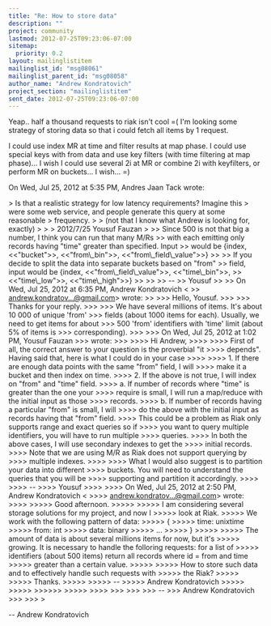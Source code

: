 ```yaml
---
title: "Re: How to store data"
description: ""
project: community
lastmod: 2012-07-25T09:23:06-07:00
sitemap:
  priority: 0.2
layout: mailinglistitem
mailinglist_id: "msg08061"
mailinglist_parent_id: "msg08058"
author_name: "Andrew Kondratovich"
project_section: "mailinglistitem"
sent_date: 2012-07-25T09:23:06-07:00
---
```



Yeap.. half a thousand requests to riak isn't cool =( I'm looking some
strategy of storing data so that i could fetch all items by 1 request.

I could use index MR at time and filter results at map phase. I could use
special keys with from data and use key filters (with time filtering at map
phase)... I wish I could use several 2i at MR or combine 2i with
keyfilters, or perform MR on buckets... I wish... =)

On Wed, Jul 25, 2012 at 5:35 PM, Andres Jaan Tack  wrote:

&gt; Is that a realistic strategy for low latency requirements? Imagine this
&gt; were some web service, and people generate this query at some reasonable
&gt; frequency.
&gt;
&gt; (not that I know what Andrew is looking for, exactly)
&gt;
&gt;
&gt; 2012/7/25 Yousuf Fauzan 
&gt;
&gt;&gt; Since 500 is not that big a number, I think you can run that many M/Rs
&gt;&gt; with each emitting only records having "time" greater than specified. Input
&gt;&gt; would be {index, &lt;&lt;"bucket"&gt;&gt;, &lt;&lt;"from\\_bin"&gt;&gt;, &lt;&lt;"from\\_field\\_value"&gt;&gt;}
&gt;&gt;
&gt;&gt; If you decide to split the data into separate buckets based on "from"
&gt;&gt; field, input would be {index, &lt;&lt;"from\\_field\\_value"&gt;&gt;, &lt;&lt;"time\\_bin"&gt;&gt;,
&gt;&gt; &lt;&lt;"time\\_low"&gt;&gt;, &lt;&lt;"time\\_high"&gt;&gt;}
&gt;&gt;
&gt;&gt;
&gt;&gt; --
&gt;&gt; Yousuf
&gt;&gt;
&gt;&gt; On Wed, Jul 25, 2012 at 6:35 PM, Andrew Kondratovich &lt;
&gt;&gt; andrew.kondratov...@gmail.com&gt; wrote:
&gt;&gt;
&gt;&gt;&gt; Hello, Yousuf.
&gt;&gt;&gt;
&gt;&gt;&gt; Thanks for your reply.
&gt;&gt;&gt;
&gt;&gt;&gt; We have several millions of items. It's about 10 000 of unique 'from'
&gt;&gt;&gt; fields (about 1000 items for each). Usually, we need to get items for about
&gt;&gt;&gt; 500 'from' identifiers with 'time' limit (about 5% of items is
&gt;&gt;&gt; corresponding).
&gt;&gt;&gt;
&gt;&gt;&gt; On Wed, Jul 25, 2012 at 1:02 PM, Yousuf Fauzan 
&gt;&gt;&gt; wrote:
&gt;&gt;&gt;
&gt;&gt;&gt;&gt; Hi Andrew,
&gt;&gt;&gt;&gt;
&gt;&gt;&gt;&gt; First of all, the correct answer to your question is the proverbial "it
&gt;&gt;&gt;&gt; depends". Having said that, here is what I could do in your case
&gt;&gt;&gt;&gt;
&gt;&gt;&gt;&gt; 1. If there are enough data points with the same "from" field, I will
&gt;&gt;&gt;&gt; make it a bucket and then index on time.
&gt;&gt;&gt;&gt; 2. If the above is not true, I will index on "from" and "time" field.
&gt;&gt;&gt;&gt; a. If number of records where "time" is greater than the one your
&gt;&gt;&gt;&gt; require is small, I will run a map/reduce with the initial input as those
&gt;&gt;&gt;&gt; records.
&gt;&gt;&gt;&gt; b. If number of records having a particular "from" is small, I will
&gt;&gt;&gt;&gt; do the above with the initial input as records having that "from" field.
&gt;&gt;&gt;&gt; This could be a problem as Riak only supports range and exact queries so if
&gt;&gt;&gt;&gt; you want to query multiple identifiers, you will have to run multiple
&gt;&gt;&gt;&gt; queries.
&gt;&gt;&gt;&gt; In both the above cases, I will use secondary indexes to get the
&gt;&gt;&gt;&gt; initial records.
&gt;&gt;&gt;&gt; Note that we are using M/R as Riak does not support querying by
&gt;&gt;&gt;&gt; multiple indexes.
&gt;&gt;&gt;&gt;
&gt;&gt;&gt;&gt; What I would also suggest is to partition your data into different
&gt;&gt;&gt;&gt; buckets. You will need to understand the queries that you will be
&gt;&gt;&gt;&gt; supporting and partition it accordingly.
&gt;&gt;&gt;&gt;
&gt;&gt;&gt;&gt; --
&gt;&gt;&gt;&gt; Yousuf
&gt;&gt;&gt;&gt;
&gt;&gt;&gt;&gt; On Wed, Jul 25, 2012 at 2:50 PM, Andrew Kondratovich &lt;
&gt;&gt;&gt;&gt; andrew.kondratov...@gmail.com&gt; wrote:
&gt;&gt;&gt;&gt;
&gt;&gt;&gt;&gt;&gt; Good afternoon.
&gt;&gt;&gt;&gt;&gt;
&gt;&gt;&gt;&gt;&gt; I am considering several storage solutions for my project, and now I
&gt;&gt;&gt;&gt;&gt; look at Riak.
&gt;&gt;&gt;&gt;&gt; We work with the following pattern of data:
&gt;&gt;&gt;&gt;&gt; {
&gt;&gt;&gt;&gt;&gt; time: unixtime
&gt;&gt;&gt;&gt;&gt; from: int
&gt;&gt;&gt;&gt;&gt; data: binary
&gt;&gt;&gt;&gt;&gt; ...
&gt;&gt;&gt;&gt;&gt; }
&gt;&gt;&gt;&gt;&gt;
&gt;&gt;&gt;&gt;&gt; The amount of data is about several millions items for now, but it's
&gt;&gt;&gt;&gt;&gt; growing. It is necessary to handle the folloring requests: for a list of
&gt;&gt;&gt;&gt;&gt; identifiers (about 500 items) return all records where id = from and time
&gt;&gt;&gt;&gt;&gt; greater than a certain value.
&gt;&gt;&gt;&gt;&gt;
&gt;&gt;&gt;&gt;&gt; How to store such data and to effectively handle such requests with
&gt;&gt;&gt;&gt;&gt; the Riak?
&gt;&gt;&gt;&gt;&gt;
&gt;&gt;&gt;&gt;&gt; Thanks.
&gt;&gt;&gt;&gt;&gt;
&gt;&gt;&gt;&gt;&gt; --
&gt;&gt;&gt;&gt;&gt; Andrew Kondratovich
&gt;&gt;&gt;&gt;&gt;
&gt;&gt;&gt;&gt;&gt;
&gt;&gt;&gt;&gt;&gt;&gt;
&gt;&gt;&gt;&gt;&gt;
&gt;&gt;&gt;&gt;
&gt;&gt;&gt;
&gt;&gt;&gt;
&gt;&gt;&gt; --
&gt;&gt;&gt; Andrew Kondratovich
&gt;&gt;&gt;
&gt;&gt;&gt;
&gt;


-- 
Andrew Kondratovich
